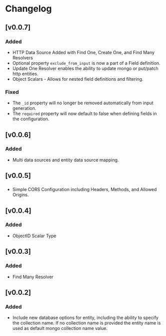# Changelog

## [v0.0.7]

### Added
- HTTP Data Source Added with Find One, Create One, and Find Many Resolvers
- Optional property `exclude_from_input` is now a part of a Field definition.
- Update One Resolver enables the ability to update mongo or put/patch http entities.
- Object Scalars - Allows for nested field definitions and filtering.

### Fixed
- The `_id` property will no longer be removed automatically from input generation.
- The `required` property will now default to false when defining fields in the configuration.

## [v0.0.6]

### Added
- Multi data sources and entity data source mapping.

## [v0.0.5]

###
- Simple CORS Configuration including Headers, Methods, and Allowed Origins.

## [v0.0.4]

### Added
- ObjectID Scalar Type

## [v0.0.3]

### Added
- Find Many Resolver

## [v0.0.2]

### Added
- Include new database options for entity, including the ability to specify the collection name. If no collection name is provided the entity name is used as default mongo collection name value.
